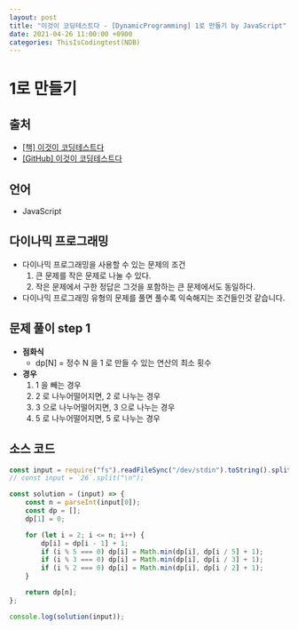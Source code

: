 ```yaml
---
layout: post
title: "이것이 코딩테스트다 - [DynamicProgramming] 1로 만들기 by JavaScript"
date: 2021-04-26 11:00:00 +0900
categories: ThisIsCodingtest(NDB)
---
```


# 1로 만들기

## 출처

- [[책] 이것이 코딩테스트다](https://www.hanbit.co.kr/store/books/look.php?p_code=B8945183661)
- [[GitHub] 이것이 코딩테스트다](https://github.com/ndb796/python-for-coding-test)

## 언어

- JavaScript

## 다이나믹 프로그래밍

- 다이나믹 프로그래밍을 사용할 수 있는 문제의 조건
  1.  큰 문제를 작은 문제로 나눌 수 있다.
  2.  작은 문제에서 구한 정답은 그것을 포함하는 큰 문제에서도 동일하다.
- 다이나믹 프로그래밍 유형의 문제를 풀면 풀수록 익숙해지는 조건들인것 같습니다.

## 문제 풀이 step 1

- **점화식**
  - dp[N] = 정수 N 을 1 로 만들 수 있는 연산의 최소 횟수
- **경우**
  1.  1 을 빼는 경우
  2.  2 로 나누어떨어지면, 2 로 나누는 경우
  3.  3 으로 나누어떨어지면, 3 으로 나누는 경우
  4.  5 로 나누어떨어지면, 5 로 나누는 경우

## 소스 코드

```jsx
const input = require("fs").readFileSync("/dev/stdin").toString().split("\n");
// const input = `26`.split("\n");

const solution = (input) => {
	const n = parseInt(input[0]);
	const dp = [];
	dp[1] = 0;

	for (let i = 2; i <= n; i++) {
		dp[i] = dp[i - 1] + 1;
		if (i % 5 === 0) dp[i] = Math.min(dp[i], dp[i / 5] + 1);
		if (i % 3 === 0) dp[i] = Math.min(dp[i], dp[i / 3] + 1);
		if (i % 2 === 0) dp[i] = Math.min(dp[i], dp[i / 2] + 1);
	}

	return dp[n];
};

console.log(solution(input));
```
